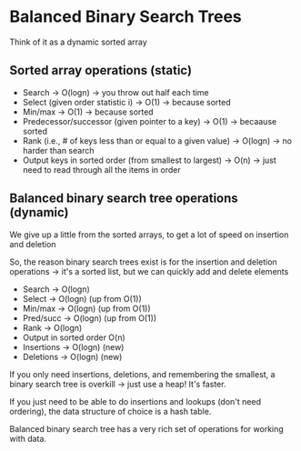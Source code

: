 # Balanced Binary Search Trees
Think of it as a dynamic sorted array

## Sorted array operations (static)
* Search -> O(logn) -> you throw out half each time
* Select (given order statistic i) -> O(1) -> because sorted
* Min/max -> O(1) -> because sorted
* Predecessor/successor (given pointer to a key) -> O(1) -> becaause sorted
* Rank (i.e., # of keys less than or equal to a given value) -> O(logn) -> no harder than search
* Output keys in sorted order (from smallest to largest) -> O(n) -> just need to read through all the items in order

## Balanced binary search tree operations (dynamic)
We give up a little from the sorted arrays, to get a lot of speed on insertion and deletion

So, the reason binary search trees exist is for the insertion and deletion operations -> it's a sorted list, but we can quickly add and delete elements
* Search -> O(logn)
* Select -> O(logn) (up from O(1))
* Min/max -> O(logn) (up from O(1))
* Pred/succ -> O(logn) (up from O(1))
* Rank -> O(logn)
* Output in sorted order O(n)
* Insertions -> O(logn) (new)
* Deletions -> O(logn) (new)

If you only need insertions, deletions, and remembering the smallest, a binary search tree is overkill -> just use a heap! It's faster.

If you just need to be able to do insertions and lookups (don't need ordering), the data structure of choice is a hash table.

Balanced binary search tree has a very rich set of operations for working with data.